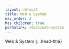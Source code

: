 ```yaml
---
layout: default
title: Web & System
nav_order: 2
has_children: true
permalink: /docs/web-system
---
```


Web & System
{: .head-title}

